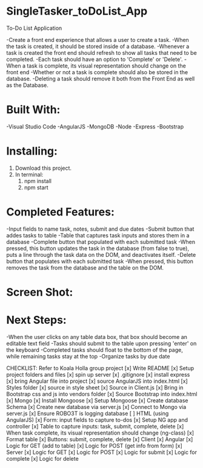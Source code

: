 # SingleTasker_toDoList_App
To-Do List Application

-Create a front end experience that allows a user to create a task. 
-When the task is created, it should be stored inside of a database. 
-Whenever a task is created the front end should refresh to show all tasks that need to be completed.
-Each task should have an option to 'Complete' or 'Delete'.
-When a task is complete, its visual representation should change on the front end 
-Whether or not a task is complete should also be stored in the database.
-Deleting a task should remove it both from the Front End as well as the Database.


# Built With:
-Visual Studio Code
-AngularJS
-MongoDB
-Node 
-Express
-Bootstrap

# Installing:
1. Download this project.
2. In terminal:
    1. npm install
    2. npm start
    
# Completed Features:
-Input fields to name task, notes, submit and due dates
-Submit button that addes tasks to table
-Table that captures task inputs and stores them in a database
-Complete button that populated with each submitted task
    -When pressed, this button updates the task in the database (from false to true), puts a line through the task data on the DOM, and deactivates itself. 
-Delete button that populates with each submitted task
    -When pressed, this button removes the task from the database and the table on the DOM.

# Screen Shot: 

# Next Steps:
-When the user clicks on any table data box, that box should become an editable text field
-Tasks should submit to the table upon pressing 'enter' on the keyboard
-Completed tasks should float to the bottom of the page, while remaining tasks stay at the top
-Organize tasks by due date
    
CHECKLIST: Refer to Koala Holla group project
[x] Write README
[x] Setup project folders and files
[x] spin up server
[x] .gitignore
[x] install express
[x] bring Angular file into project
    [x] source AngularJS into index.html
[x] Styles folder
    [x] source in style sheet
[x] Source in Client.js
[x] Bring in Bootstrap css and js into vendors folder
    [x] Source Bootstrap into index.html
[x] Mongo
    [x] Install Mongoose
    [x] Setup Mongoose
    [x] Create database Schema
    [x] Create new database via server.js
    [x] Connect to Mongo via server.js
    [x] Ensure ROBO3T is logging database
[ ] HTML (using AngularJS)
    [x] Form: input fields to capture to-dos
    [x] Setup NG app and controller
    [x] Table to capture inputs: task, submit, complete, delete
        [x] When task complete, its visual representation should change (ng-class)
    [x] Format table
    [x] Buttons: submit, complete, delete
[x] Client
    [x] Angular
    [x] Logic for GET (add to table)
    [x] Logic for POST (get info from form)
[x] Server
    [x] Logic for GET
    [x] Logic for POST 
    [x] Logic for submit
    [x] Logic for complete
    [x] Logic for delete


